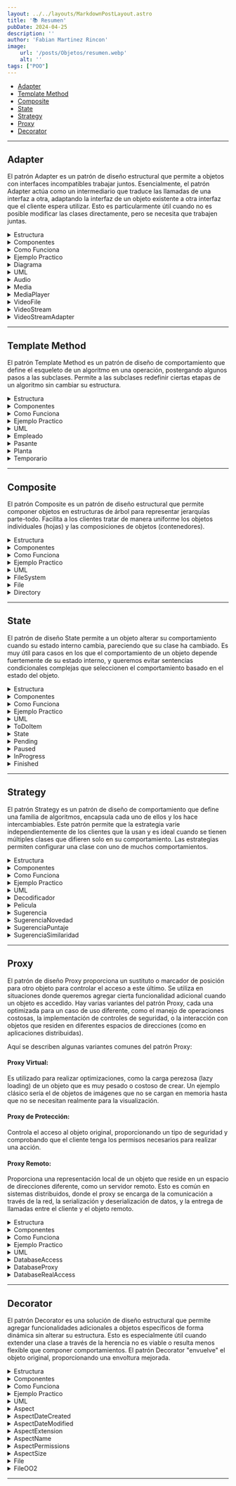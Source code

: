 ```yaml
---
layout: ../../layouts/MarkdownPostLayout.astro
title: '📚 Resumen'
pubDate: 2024-04-25
description: ''
author: 'Fabian Martinez Rincon'
image:
    url: '/posts/Objetos/resumen.webp'
    alt: ''
tags: ["POO"]
---
```


- [Adapter](#adapter)
- [Template Method](#template-method)
- [Composite](#composite)
- [State](#state)
- [Strategy](#strategy)
- [Proxy](#proxy)
- [Decorator](#decorator)

---

## Adapter

El patrón Adapter es un patrón de diseño estructural que permite a objetos con interfaces incompatibles trabajar juntos. Esencialmente, el patrón Adapter actúa como un intermediario que traduce las llamadas de una interfaz a otra, adaptando la interfaz de un objeto existente a otra interfaz que el cliente espera utilizar. Esto es particularmente útil cuando no es posible modificar las clases directamente, pero se necesita que trabajen juntas.

<details><summary>Estructura</summary>

![image](https://github.com/Fabian-Martinez-Rincon/Rincon-De-Fabo/assets/55964635/7e5f0109-93bb-48da-a8c2-232d8f279c56)

</details>

<details><summary>Componentes</summary>

1. **Client (Cliente)**: Es la clase que interactúa con la interfaz `Target`. Esta clase necesita una operación específica y espera poder llamarla a través de una interfaz conocida (`Request()`).

2. **Target (Objetivo)**: Es la interfaz que define el dominio de métodos que el `Client` utiliza. En este caso, tiene un método `Request()` que el cliente llama para realizar alguna acción.

3. **Adapter (Adaptador)**: Es la clase que implementa la interfaz `Target` y traduce las llamadas del cliente a una interfaz comprensible para el `Adaptee`. En este caso, el método `Request()` es implementado por el `Adapter` de manera que pueda invocar el método `SpecificRequest()` del `Adaptee`.

4. **Adaptee (Adaptado)**: Es la clase que tiene una interfaz diferente (`SpecificRequest()`) que necesita ser adaptada. Esta clase realiza una función necesaria, pero su interfaz no es compatible con la que el cliente espera.

5. **Relaciones**:
    - **Client -> Target**: El cliente realiza llamadas al `Target`.
    - **Adapter -> Adaptee**: El adaptador conoce al adaptado y puede invocar sus métodos.
    - **Target <- Adapter**: El adaptador implementa la interfaz objetivo y traduce las llamadas de `Request()` a `SpecificRequest()`.
</details>

<details><summary>Como Funciona</summary>

Cuando el `Client` quiere hacer una llamada a `Request()`, realmente quiere que se ejecute la funcionalidad de `SpecificRequest()` que está en el `Adaptee`. Sin embargo, el cliente no puede hacer esto directamente porque las dos interfaces son incompatibles. Aquí es donde entra el `Adapter`:

1. El `Client` llama a `Request()` en el `Adapter`.
2. El `Adapter` recibe esta llamada y la "adapta" o traduce a una o más llamadas a `SpecificRequest()` del `Adaptee`.
3. El `Adaptee` no sabe que el `Adapter` está involucrado; simplemente ve que se llama a su método `SpecificRequest()` y responde como de costumbre.
4. El `Adapter` puede hacer cualquier trabajo adicional necesario para transformar los datos o el formato de llamada entre `Request()` y `SpecificRequest()`, si es necesario.
</details>


<details><summary>Ejemplo Practico</summary>

### Ejemplo Practico: Sistema de Audios

Usted ha implementado una clase `Media player`, para `reproducir` archivos de `audio` y `video` en formatos que usted ha diseñado. Cada `Media` se puede `reproducir` con el mensaje `play()`. Para continuar con el desarrollo, usted desea incorporar la posibilidad de reproducir `Video Stream`. Para ello, dispone de la clase `VideoStream` que pertenece a una librería de terceros y usted no puede ni debe modificarla. El desafío que se le presenta es hacer que la clase `MediaPlayer` pueda interactuar con la clase `VideoStream`. 
La situación se resume en el siguiente diagrama UML:

</details>

<details><summary>Diagrama</summary>

![image](https://github.com/Fabian-Martinez-Rincon/Fabian-Martinez-Rincon/assets/55964635/29e8bb02-4b80-4879-8835-97efffde2249)
</details>



<details><summary>UML</summary>

![image](/posts/Objetos/adapterExample.PNG)
</details>

<details><summary>Audio</summary>

```java
public class Audio extends Media {
	public String play() {
		return "Jaloner - Recopilación mejores rapeos 3.mp3";
	}
}
```
</details>

<details><summary>Media</summary>

```java
public abstract class Media {
	public abstract String play();
}
```
</details>

<details><summary>MediaPlayer</summary>

```java
public class MediaPlayer {
	private Media media;
	
	public MediaPlayer(Media media) {
		this.media = media;
	}
	
	public String playMedia() {
		return media.play();
	}
}
```
</details>

<details><summary>VideoFile</summary>

```java
public class VideoFile extends Media {
	public String play() {
		return "Acru - Román (Videoclip Oficial).mp4";
	}
}
```
</details>

<details><summary>VideoStream</summary>

```java
public class VideoStream {
	public String reproduce() {
		return "me roban en directo y pasa esto.stream";
	}
}
```
</details>

<details><summary>VideoStreamAdapter</summary>

```java
public class VideoStreamAdapter extends Media {
	private VideoStream adaptee;

	public String play() {
		return adaptee.reproduce();
	}
}
```
</details>

---

## Template Method


El patrón Template Method es un patrón de diseño de comportamiento que define el esqueleto de un algoritmo en una operación, postergando algunos pasos a las subclases. Permite a las subclases redefinir ciertas etapas de un algoritmo sin cambiar su estructura.

<details><summary>Estructura</summary>

![image](https://github.com/Fabian-Martinez-Rincon/Fabian-Martinez-Rincon/assets/55964635/a3e8c7d5-6e4a-4cac-8ae8-c165ea63a381)

</details>

<details><summary>Componentes</summary>

1. **AbstractClass**: Esta es una clase abstracta que define tres elementos:
   - **TemplateMethod()**: Es el método de plantilla que define el esqueleto de un algoritmo. En el contexto de este método, se llamará a las operaciones primitivas en un orden específico. Este método es crucial porque impone la estructura del algoritmo y será invocado por el cliente.
   - **PrimitiveOperation1() y PrimitiveOperation2()**: Son las operaciones primitivas que deben ser implementadas por las subclases concretas. Son "pasos" abstractos dentro del algoritmo definido por `TemplateMethod()`.

2. **ConcreteClass**: Esta es la clase concreta que hereda de `AbstractClass` y proporciona implementaciones específicas para las operaciones primitivas:
   - **PrimitiveOperation1() y PrimitiveOperation2()**: En `ConcreteClass`, estos métodos son sobrescritos para realizar tareas específicas que varían entre diferentes subclases.

3. **Relación de herencia**: La flecha de herencia indica que `ConcreteClass` es una subclase de `AbstractClass` y, por lo tanto, hereda o debe proporcionar implementaciones concretas de los métodos abstractos definidos en la clase abstracta.

</details>

<details><summary>Como Funciona</summary>

- El cliente llama al `TemplateMethod()` en la instancia de `ConcreteClass`.
- El `TemplateMethod()` ejecuta y coordina cuándo se deben realizar las operaciones primitivas.
- Las operaciones primitivas `PrimitiveOperation1()` y `PrimitiveOperation2()` son llamadas desde el `TemplateMethod()` en el orden definido por la lógica del algoritmo. Estas operaciones se ejecutan según las implementaciones específicas proporcionadas en `ConcreteClass`.
</details>

<details><summary>Ejemplo Practico</summary>

### Ejemplo Practico: Calculo de sueldos

Sea una empresa que paga sueldos a sus empleados, los cuales están organizados en tres tipos: Temporarios, Pasantes y Planta. El sueldo se compone de 3 elementos: sueldo básico, adicionales y descuentos. 

![image](https://github.com/Fabian-Martinez-Rincon/Fabian-Martinez-Rincon/assets/55964635/0d6fe056-3568-4d28-b23d-e50cfbf00617)

</details>

<details><summary>UML</summary>

![image](https://github.com/Fabian-Martinez-Rincon/Fabian-Martinez-Rincon/assets/55964635/8c94e215-6081-4ccd-bd29-d08b7d22935b)
</details>

<details><summary>Empleado</summary>

```java
public abstract class Empleado {
	private int cantidadHijos;
	private boolean estaCasado;
	
	public Empleado(int cantidadHijos, boolean estaCasado) {
		this.cantidadHijos = cantidadHijos;
		this.estaCasado = estaCasado;
	}
	
	public double calcularSueldo() {
		return this.getBasico() + this.getAdicional() - this.getDescuento();
	}
	
	public abstract double getBasico();
	public abstract double getAdicional();

    public double getDescuento(){ 
        return (this.getBasico() * 0.13) + (this.getAdicional() * 0.5); 
    }
}
```
</details>

<details><summary>Pasante</summary>

```java
public class Pasante extends Empleado {
	private int examenesRendidos;

	public Pasante(int examenesRendidos) {
		this.examenesRendidos = examenesRendidos;
	}

	public double getBasico() {
		return 20000;
	}

	public double getAdicional() {
		return this.examenesRendidos * 2000;
	}
}
```
</details>

<details><summary>Planta</summary>

```java
public class Planta extends Empleado{
	private int antiguedad;

	public Planta(int cantidadHijos, boolean casado, int antiguedad) {
		super(cantidadHijos, casado);
		this.antiguedad = antiguedad;
	}

	public double getBasico() {
		return 50000;
	}

	public double getAdicional() {
        double sueldo = 0;
        if (this.isCasado()){
            sueldo = 5000;
        }
        return sueldo + (this.getCantidadHijos() * 2000) + (this.antiguedad * 2000);
	}
}
```
</details>

<details><summary>Temporario</summary>

```java
public class Temporario extends Empleado{
	private int cantidadHoras;

	public Temporario(int cantidadHijos, boolean estaCasado, int cantidadHoras) {
		super(cantidadHijos, estaCasado);
		this.cantidadHoras = cantidadHoras;
	}

	public double getBasico() {
		return 20000 + this.cantidadHoras * 300 ;
	}

	public double getAdicional() {
        double sueldo = 0;
        if (this.isCasado()){
            sueldo = 5000;
        }
        return sueldo + (this.getCantidadHijos() * 2000);
	}
}
```
</details>

---

## Composite

El patrón Composite es un patrón de diseño estructural que permite componer objetos en estructuras de árbol para representar jerarquías parte-todo. Facilita a los clientes tratar de manera uniforme los objetos individuales (hojas) y las composiciones de objetos (contenedores).

<details><summary>Estructura</summary>

![image](https://github.com/Fabian-Martinez-Rincon/Fabian-Martinez-Rincon/assets/55964635/7dfe597b-2c58-45c7-9493-3bc218f9181d)

</details>

<details><summary>Componentes</summary>

1. **Component**: Es una interfaz o clase abstracta que declara la interfaz común para objetos en la composición. Incluye métodos para manipular y acceder a los hijos, así como para realizar operaciones (`Operation()`). Esta interfaz es esencial para tratar los objetos `Leaf` y `Composite` de la misma manera.

2. **Leaf**: Representa objetos finales en la composición que no tienen hijos. Realiza las operaciones definidas por `Component`. La clase `Leaf` implementa los comportamientos para los objetos primitivos de la composición.

3. **Composite**: Es una clase que almacena componentes hijos (`Leaf` u otros `Composite`). Implementa los métodos de `Component` relacionados con los hijos y, al realizar una operación (`Operation()`), típicamente recorre sus elementos hijos y les invoca dicha operación, acumulando o realizando una acción colectiva.

4. **Client**: Es una clase que manipula objetos a través de la interfaz de `Component`. Gracias a esta interfaz común, el `Client` puede trabajar de manera uniforme con hojas individuales o con grupos de objetos (compuestos).

</details>

<details><summary>Como Funciona</summary>

- El `Client` hace una llamada a `Operation()` en un `Component` (puede ser tanto un `Leaf` como un `Composite`).
- Si el `Component` es un `Leaf`, simplemente realiza la operación.
- Si el `Component` es un `Composite`, puede realizar alguna operación propia y luego propagar la llamada a `Operation()` a sus hijos, iterando sobre ellos a través de una operación como `for (Component g : children) { g.Operation(); }`.

</details>

<details><summary>Ejemplo Practico</summary>

### Ejemplo Practico: FileSystem

Un `File System` es un componente que forma parte del sistema operativo. Este está estructurado jerárquicamente en forma de árbol, comenzando con un directorio raíz.
Los elementos del file system pueden ser `directorios` o `archivos`. Los archivos contienen datos y los directorios contienen archivos u otros directorios. De cada `archivo` se conoce el `nombre`, `fecha de creación` y `tamaño en bytes`. De cada `directorio` se conoce el `nombre`, `fecha de creación` y `contenido` (el tamaño es siempre la cantidad inicial de 32kb más la suma del tamaño de su contenido).

</details>

<details><summary>UML</summary>

![image](https://github.com/Fabian-Martinez-Rincon/Fabian-Martinez-Rincon/assets/55964635/ccd24973-2d85-4d0a-91f6-0599d2e1ac95)

</details>

<details><summary>FileSystem</summary>

```java
public abstract class FileSystem{
	private String nombre;
	private LocalDate fecha;
	
	public FileSystem(String nombre, LocalDate fecha) {
		this.nombre = nombre;
		this.fecha = fecha;
	}
	
	public String getNombre() {return this.nombre;}
	public LocalDate getFecha() {return this.fecha;}
	
	public abstract int tamanoTotalOcupado();
    public abstract Archivo archivoMasGrande();
    public abstract Archivo archivoMasNuevo();
}
```
</details>

<details><summary>File</summary>

```java
public class File extends FileSystem{
	private int tamanio;
	
	public File(String nombre, LocalDate fecha, int tamanio) {
		super(nombre, fecha);
		this.tamanio = tamanio;
	}
	
	public File archivoMasGrande() {return this;}

	public File archivoMasNuevo() { return this;}

	public int tamanoTotalOcupado() { return this.tamano;}
}
```
</details>

<details><summary>Directory</summary>

```java
public class Directorio extends FileSystem {
	private List<FileSystem> files;

	public Directorio(String nombre, LocalDate fecha) {
		super(nombre, fecha);
		this.files = new ArrayList<>();
	}
	
	public void agregar(FileSystem archivo) {this.files.add(archivo);}
	
	public File tamanoTotalOcupado() {
		return (this.files.stream()
				.mapToInt(file -> file.tamanoTotalOcupado())
				.sum()
		) + 32;
	}
	
    public File archivoMasGrande() {
    	return this.files.stream()
				.map(file -> file.archivoMasGrande())
				.max((a1,a2) -> Integer.compare(
					a1.tamanoTotalOcupado(),
					a2.tamanoTotalOcupado()
				)).orElse(null);	
    }
    
    public File archivoMasNuevo() {
		return this.files.stream()
				.map(file -> file.archivoMasNuevo())
				.max((a1,a2) -> a1.getFecha()
				.compareTo(a2.getFecha()))
				.orElse(null);
    }
}
```
</details>

---

## State

El patrón de diseño State permite a un objeto alterar su comportamiento cuando su estado interno cambia, pareciendo que su clase ha cambiado. Es muy útil para casos en los que el comportamiento de un objeto depende fuertemente de su estado interno, y queremos evitar sentencias condicionales complejas que seleccionen el comportamiento basado en el estado del objeto.

<details><summary>Estructura</summary>

![image](https://github.com/Fabian-Martinez-Rincon/Fabian-Martinez-Rincon/assets/55964635/f6296652-d325-4932-976b-851239c0ff87)
</details>

<details><summary>Componentes</summary>

1. **Context (Contexto)**: 
   - Es la clase que tiene un estado interno que puede variar a lo largo de su vida. En el diagrama, `Context` tiene un método `Request()`, que es probablemente la forma en que el cliente interactúa con el estado. Internamente, este método delegará la petición al estado actual.

2. **State (Estado)**:
   - Es una interfaz o clase abstracta que define un método `Handle()`. Este método es utilizado por el `Context` para delegar operaciones basadas en su estado interno.

3. **ConcreteStateA / ConcreteStateB**:
   - Son clases concretas que implementan la interfaz `State`. Cada una representa un estado específico del `Context`. Al cambiar el objeto `State` en el `Context` a diferentes subclases de `State`, cambias el comportamiento del `Context` cuando se llama a `Request()`.

4. **Transiciones**:
   - El estado del `Context` se cambia mediante la asignación de una nueva instancia de `ConcreteState` al atributo `state` del `Context`. Cuando se invoca `Request()`, la llamada se delega a `state->Handle()`, lo que resulta en comportamientos diferentes dependiendo del objeto `ConcreteState` actual asignado en `state`.
</details>

<details><summary>Como Funciona</summary>

- El `Client` hace una llamada a `Request()` en un objeto `Context`.
- El objeto `Context` delega la llamada a `Handle()` en su atributo `state`, que es del tipo `State`.
- Dependiendo de la implementación concreta de `State` (ya sea `ConcreteStateA` o `ConcreteStateB`), el comportamiento de la llamada a `Request()` puede variar significativamente.
- Cuando es necesario cambiar el comportamiento del `Context`, su atributo `state` se asigna a una instancia diferente de una clase que implementa la interfaz `State`.
</details>

<details><summary>Ejemplo Practico</summary>

### Ejemplo Practico: ToDoItem

Se desea definir un sistema de seguimiento de tareas similar a Jira. 
En este sistema hay tareas en las cuales se puede definir el nombre y una serie de comentarios. Las tareas atraviesan diferentes etapas a lo largo de su ciclo de vida y ellas son: pending, in-progress, paused y finished. Cada tarea debe estar modelada mediante la clase ToDoItem con el siguiente protocolo: 

</details>

<details><summary>UML</summary>

![image](https://github.com/Fabian-Martinez-Rincon/Fabian-Martinez-Rincon/assets/55964635/9c6ce682-1229-43fd-88e4-efb642ac5b23)

</details>

<details><summary>ToDoItem</summary>

```java
public class ToDoItem {
	private String name;
	private State state;
	private List<String> comentarios;
	private LocalDateTime fechaInicio;
	private LocalDateTime fechaFin;

	public ToDoItem(String name) {
		this.name = name;
		this.comentarios = new ArrayList<>();
		this.setState(new Pending(this));
	}
	
	public void start() { this.state.start();}

	public void togglePause() {this.state.togglePause();}

	public void finish() {this.state.finish();}

	 public Duration workedTime() { return this.state.workedTime();}

	public void addComment(String comment) {this.state.addComment(comment);}
}
```
</details>

<details><summary>State</summary>

```java
public abstract class State {
	private ToDoItem task;
	
	public State (ToDoItem task) {
		this.task = task;
	}

	public abstract void start();
	public abstract void togglePause();
	public abstract void finish();

	public Duration workedTime() {
		return Duration.between(this.task.getStart(),this.task.getEnd());
	}
	
	public void addComment(String comment) {
		this.task.getCommentaries().add(comment);
	}
}
```
</details>



<details><summary>Pending</summary>

```java
public class Pending extends State{
	public Pending(ToDoItem task) {
		super(task);
	}

	public void start() {
		this.getTask().setState(new InProgress(this.getTask()));
		this.getTask().setStart(LocalDateTime.now());
	}

	public void togglePause() {
		throw new RuntimeException("ERROR: you can't pause (or unpause) in pending state");
	}

	public void finish() {}

	public Duration workedTime() {
		throw new RuntimeException("ERROR: the task never started");
	}
}
```
</details>

<details><summary>Paused</summary>

```java
public class Paused extends State{
	public Paused(ToDoItem task) {
		super(task);
	}

	public void start() {}

	public void togglePause() {
		this.getTask().setState(new InProgress(this.getTask()));
		
	}

	public void finish() {
		this.getTask().setState(new Finished(this.getTask()));
		this.getTask().setEnd(LocalDateTime.now());
	}
}
```
</details>

<details><summary>InProgress</summary>

```java
public class InProgress extends State{
	public InProgress(ToDoItem task) {
		super(task);
	}

	public void start() {}

	public void togglePause() {
		this.getTask().setState(new Paused(this.getTask()));
	}

	public void finish() {
		this.getTask().setState(new Finished(this.getTask()));
		this.getTask().setEnd(LocalDateTime.now());
	}
}
```
</details>

<details><summary>Finished</summary>

```java
public class Finished extends State{
	public Finished(ToDoItem task) {
		super(task);
	}

	public void start() {}

	public void togglePause() {
		throw new RuntimeException("ERROR: you can't pause (or unpause) in finished state");
	}

	public void finish() {}
	public void addComment(String comment) {}
}
```
</details>

---

## Strategy

El patrón Strategy es un patrón de diseño de comportamiento que define una familia de algoritmos, encapsula cada uno de ellos y los hace intercambiables. Este patrón permite que la estrategia varíe independientemente de los clientes que la usan y es ideal cuando se tienen múltiples clases que difieren solo en su comportamiento. Las estrategias permiten configurar una clase con uno de muchos comportamientos.

<details><summary>Estructura</summary>

![image](https://github.com/Fabian-Martinez-Rincon/Fabian-Martinez-Rincon/assets/55964635/467fbd17-a864-4177-80b8-73ba31d52951)

</details>

<details><summary>Componentes</summary>

1. **Context (Contexto)**: 
   - Es la clase que contiene una referencia a una estrategia `Strategy`. Tiene un método `ContextInterface()`, que se supone es la forma en que el cliente interactúa con la estrategia. Este método es probablemente lo que inicia el algoritmo dentro de la `Strategy`.

2. **Strategy (Estrategia)**: 
   - Es una interfaz o clase abstracta que define una operación común para todas las estrategias concretas, en este caso, `AlgorithmInterface()`. Es la interfaz común que todas las estrategias implementarán.

3. **ConcreteStrategyA, ConcreteStrategyB, ConcreteStrategyC**:
   - Son las implementaciones concretas de la interfaz `Strategy`. Cada una de estas clases implementa el método `AlgorithmInterface()` para realizar un comportamiento específico o un algoritmo.

</details>

<details><summary>Como Funciona</summary>

- El `Context` mantiene una referencia a la `Strategy` y delega el trabajo a esta interfaz `Strategy` cuando necesita ejecutar el algoritmo.
- Dependiendo de la `ConcreteStrategy` que actualmente esté referenciada en el `Context`, la llamada a `ContextInterface()` dará lugar a diferentes comportamientos.
- El `Context` puede cambiar la `Strategy` en cualquier momento, lo que le permite cambiar dinámicamente el comportamiento del algoritmo que está utilizando.

</details>

<details><summary>Ejemplo Practico</summary>

### Ejemplo Practico: Codificador

Sea una empresa de cable on demand que entrega decodificadores a sus clientes para que miren las películas que ofrece. El `decodificador` muestra la grilla de películas y también sugiere películas. 

Usted debe implementar la aplicación para que el decodificador sugiera películas. El `decodificador` conoce la `grilla de películas` (lista completa que ofrece la empresa), como así también las `películas que reproduce`. De cada `película` se conoce `título`, `año de estreno`, `películas similares` y `puntaje`. La similaridad establece una relación recíproca entre dos películas, por lo que si A es similar a B entonces también B es similar a A. 

Cada decodificador puede ser configurado para que sugiera 3 películas (que no haya reproducido) por alguno de los siguientes criterios:
- (i) `novedad`: las películas más recientes. 
- (ii) `similaridad`: las películas similares a alguna película que reprodujo, ordenadas de más a menos reciente.
- (iii) `puntaje`: las películas de mayor puntaje, para igual puntaje considera las más recientes.

Tenga en cuenta que la configuración del criterio de sugerencia del decodificador no es fija, sino que el usuario la debe poder cambiar en cualquier momento. El sistema debe soportar agregar nuevos tipos de sugerencias aparte de las tres mencionadas.

Sea un decodificador que reprodujo Thor y Rocky, y posee la siguiente lista de películas:
- Thor, 7.9, 2007 (Similar a Capitan America, Iron Man)
- Capitan America, 7.8, 2016 (Similar a Thor, Iron Man)
- Iron man, 7.9, 2010 (Similar a Thor, Capitan America)
- Dunkirk, 7.9, 2017
- Rocky, 8.1, 1976 (Similar a Rambo)
- Rambo, 7.8, 1979 (Similar a Rocky)

Las películas que debería sugerir son:
- (i) Dunkirk, Capitan America,  Iron man
- (ii) Capitán América,  Iron man, Rambo
- (iii) Dunkirk, Iron man, Capitan America

</details>

<details><summary>UML</summary>

![image](https://github.com/Fabian-Martinez-Rincon/Fabian-Martinez-Rincon/assets/55964635/25bb268c-db88-48ee-ac1a-0b203dfa0ae6)
</details>

<details><summary>Decodificador</summary>

```java
public class Decodificador {
	private List<Pelicula> grilla;
	private List<Pelicula> reproducidas;
	private Sugerencia criterioSugerencia;
	
	public Decodificador() {
		this.grilla = new ArrayList<>();
		this.reproducidas = new ArrayList<>();
		this.criterioSugerencia = new SugerenciaNovedad();
	}
	
	public List<Pelicula> obtenerSugerencias() {
		return this.criterioSugerencia.obtenerSugerencias(this);
	}
}
```

</details>
<details><summary>Pelicula</summary>

```java
public class Pelicula {
	private String titulo;
	private Year anioEstreno;
	private double puntaje;
	private List<Pelicula> peliculasSimilares;
	
	public Pelicula(String titulo, double puntaje, Year anioEstreno) {
		this.titulo = titulo;
		this.anioEstreno = anioEstreno;
		this.puntaje = puntaje;
		this.peliculasSimilares = new ArrayList<>();
	}

	public void establecerSimilitud(Pelicula pelicula) {
		if (!this.peliculasSimilares.contains(pelicula)) {
			this.peliculasSimilares.add(pelicula);
			pelicula.establecerSimilitud(this);
		}
	}
}
```
</details>
<details><summary>Sugerencia</summary>

```java
public abstract class Sugerencia {
	public List<Pelicula> obtenerSugerencias(Decodificador decodificador){
		return this.sugerirPeliculas(decodificador).stream()
				.filter(pelicula -> !decodificador.getReproducidas().contains(pelicula))
				.limit(3).collect(Collectors.toList());
	}
	
	public abstract List<Pelicula> sugerirPeliculas(Decodificador decodificador);
}
```
</details>

<details><summary>SugerenciaNovedad</summary>

```java
public class SugerenciaNovedad extends Sugerencia {

	public List<Pelicula> sugerirPeliculas(Decodificador decodificador) {
		return decodificador.getGrilla().stream()
					.sorted((p2,p1) -> p1.getAnioEstreno().compareTo(p2.getAnioEstreno()))
					.collect(Collectors.toList());
	}
}
```
</details>

<details><summary>SugerenciaPuntaje</summary>

```java
public class SugerenciaPuntaje extends Sugerencia {
	public List<Pelicula> sugerirPeliculas(Decodificador decodificador) {
		return decodificador.getGrilla().stream()
			.sorted((p1,p2) -> Double.compare(p2.getPuntaje(), p1.getPuntaje()))
			.collect(Collectors.toList());
	}
}
```
</details>

<details><summary>SugerenciaSimilaridad</summary>

```java
public class SugerenciaSimilaridad extends Sugerencia {

	public List<Pelicula> sugerirPeliculas(Decodificador decodificador) {
		return decodificador.getReproducidas().stream()
				.map(pelicula -> pelicula.getPeliculasSimilares())
				.flatMap(lista -> lista.stream())
				.distinct()
				.collect(Collectors.toList());
	} 
}
```
</details>

---

## Proxy

El patrón de diseño Proxy proporciona un sustituto o marcador de posición para otro objeto para controlar el acceso a este último. Se utiliza en situaciones donde queremos agregar cierta funcionalidad adicional cuando un objeto es accedido. Hay varias variantes del patrón Proxy, cada una optimizada para un caso de uso diferente, como el manejo de operaciones costosas, la implementación de controles de seguridad, o la interacción con objetos que residen en diferentes espacios de direcciones (como en aplicaciones distribuidas).

Aquí se describen algunas variantes comunes del patrón Proxy:

#### Proxy Virtual:
Es utilizado para realizar optimizaciones, como la carga perezosa (lazy loading) de un objeto que es muy pesado o costoso de crear. Un ejemplo clásico sería el de objetos de imágenes que no se cargan en memoria hasta que no se necesitan realmente para la visualización.

#### Proxy de Protección:
Controla el acceso al objeto original, proporcionando un tipo de seguridad y comprobando que el cliente tenga los permisos necesarios para realizar una acción.

#### Proxy Remoto:
Proporciona una representación local de un objeto que reside en un espacio de direcciones diferente, como un servidor remoto. Esto es común en sistemas distribuidos, donde el proxy se encarga de la comunicación a través de la red, la serialización y deserialización de datos, y la entrega de llamadas entre el cliente y el objeto remoto.

<details><summary>Estructura</summary>

![image](https://github.com/Fabian-Martinez-Rincon/Fabian-Martinez-Rincon/assets/55964635/2962596c-0ad0-480c-a623-d1b7513d12cc)
</details>


<details><summary>Componentes</summary>

1. **Subject (Sujeto)**:
   - Es una interfaz que declara operaciones comunes para `RealSubject` y `Proxy`. Asegura que tanto el objeto real como el proxy puedan ser utilizados de forma intercambiable.

2. **RealSubject**:
   - Es la clase que define el objeto real que el proxy representa. Implementa la interfaz `Subject` y define la lógica real de negocio que se quiere ejecutar.

3. **Proxy**:
   - Es una clase que mantiene una referencia a `RealSubject` y también implementa la interfaz `Subject`. El `Proxy` intercepta todas las llamadas que se hacen al `RealSubject` y puede realizar operaciones antes o después de pasar la llamada al `RealSubject` (como control de acceso, lazy loading, logging, etc.).

4. **Client (Cliente)**:
   - Es el usuario del objeto `Subject`. Interactúa con `RealSubject` a través de la interfaz `Subject`, sin saber si está trabajando con un `RealSubject` o con un `Proxy`.

</details>

<details><summary>Como Funciona</summary>

- El `Client` realiza una llamada al método `Request()` del `Subject`.
- Si el `Client` tiene una referencia a un `Proxy`, es el `Proxy` quien recibe inicialmente esta llamada.
- El `Proxy` realiza cualquier operación previa que necesite (por ejemplo, chequear si el `Client` tiene permisos para realizar la solicitud).
- Posteriormente, el `Proxy` hace la llamada al método `Request()` del `RealSubject` referenciado dentro del `Proxy` (`realSubject->Request()`).
- El `RealSubject` realiza la operación y devuelve el resultado al `Proxy`, si es necesario.
- El `Proxy` puede entonces realizar cualquier operación posterior antes de pasar el resultado al `Client`.

</details>

<details><summary>Ejemplo Practico</summary>

### Ejemplo Practico: Acceso a la base de datos

Queremos acceder a una base de datos que contiene información sobre cómics. Este acceso está dado por el comportamiento de la clase DatabaseRealAccess con el siguiente protocolo y modelado como muestra la siguiente figura.

![image](https://github.com/Fabian-Martinez-Rincon/Fabian-Martinez-Rincon/assets/55964635/4300eeea-553f-4de3-941d-410c45580adb)

```java
public interface DatabaseAccess {
   /*Realiza la inserción de nueva información en la base de datos y retorna el id que recibe la nueva inserción */
   public int insertNewRow(List<String> rowData);
   /* Retorna una colección de acuerdo al texto que posee "queryString" */
   public Collection<String> getSearchResults(String queryString);
}
```

</details>

<details><summary>UML</summary>

![image](https://github.com/Fabian-Martinez-Rincon/Fabian-Martinez-Rincon/assets/55964635/56fc2c45-1171-4397-ae0a-15a5fa6455bb)

</details>

<details><summary>DatabaseAccess</summary>

```java
public interface DatabaseAccess {
    Collection<String> getSearchResults(String queryString);
    int insertNewRow(List<String> rowData);
}
```
</details>

<details><summary>DatabaseProxy</summary>

```java
public class DatabaseProxy implements DatabaseAccess{
	private DatabaseAccess database;
	private boolean isLog;
	
	public DatabaseProxy (DatabaseAccess database) {
		this.database = database;
		this.isLog = false;
	}

	public void logIn () {
		this.isLog = true;
	}
	
	public void closeSession() {
		this.isLog = false;
	}

	public Collection<String> getSearchResults(String queryString) {
		if (!this.isLog) {
			throw new RuntimeException("access denied"); 
		}
		return this.database.getSearchResults(queryString);
	}

	public int insertNewRow(List<String> rowData) {
		if (!this.isLog) {
			throw new RuntimeException("access denied"); 
		}
		return this.database.insertNewRow(rowData);
	}
}
```
</details>

<details><summary>DatabaseRealAccess</summary>

```java
public class DatabaseRealAccess implements DatabaseAccess {
    private Map<String, List<String>> data;
    private int currentId;

    public DatabaseRealAccess() {
        super();
        this.data = new HashMap<>();
        this.currentId = 3;
        this.data.put("select * from comics where id=1", Arrays.asList("Spiderman", "Marvel"));
        this.data.put("select * from comics where id=2", Arrays.asList("Batman", "DC comics"));
    }

    public Collection<String> getSearchResults(String queryString) {
        return this.data.getOrDefault(queryString, Collections.emptyList());
    }

    public int insertNewRow(List<String> rowData) {
        this.data.put("select * from comics where id=" + this.currentId, rowData);
        this.currentId = this.currentId + 1;

        return this.currentId - 1;
    }
}
```
</details>

---

## Decorator

El patrón Decorator es una solución de diseño estructural que permite agregar funcionalidades adicionales a objetos específicos de forma dinámica sin alterar su estructura. Esto es especialmente útil cuando extender una clase a través de la herencia no es viable o resulta menos flexible que componer comportamientos. El patrón Decorator "envuelve" el objeto original, proporcionando una envoltura mejorada.

<details><summary>Estructura</summary>

![image](https://github.com/Fabian-Martinez-Rincon/Fabian-Martinez-Rincon/assets/55964635/b187a5dd-2b8d-4871-8588-bf357a8f614c)
</details>

<details><summary>Componentes</summary>

1. **Component (Componente)**:
   - Es la interfaz que define la operación que puede ser dinámicamente mejorada por los decoradores. En el diagrama, tiene un método `Operation()` que se supone es la acción que puede ser decorada.

2. **ConcreteComponent (Componente Concreto)**:
   - Es una clase que implementa `Component`. Proporciona el comportamiento básico que los decoradores pueden alterar. Tiene su propia implementación de `Operation()` que es la funcionalidad básica antes de que cualquier decoración se aplique.

3. **Decorator (Decorador)**:
   - Es una clase abstracta que implementa la interfaz `Component` y tiene una referencia a un objeto `Component`. Actúa como la clase base para todos los decoradores concretos. Tiene su propio método `Operation()` que por lo general llamará al `Operation()` del componente que está decorando, permitiendo así que los decoradores concretos agreguen comportamiento antes o después de la llamada al método del componente.

4. **ConcreteDecoratorA / ConcreteDecoratorB (Decoradores Concretos)**:
   - Son clases que extienden `Decorator`. Cada una agrega funcionalidades específicas al `Component` en el método `Operation()`. `ConcreteDecoratorA` tiene una variable de estado `addedState`, mientras que `ConcreteDecoratorB` tiene un método adicional `AddedBehavior()` que podría invocar dentro de su implementación de `Operation()`.
</details>
<details><summary>Como Funciona</summary>

- Un `ConcreteComponent` inicia con su operación básica.
- Un `ConcreteDecoratorA` o `ConcreteDecoratorB` envuelve el `ConcreteComponent`.
- Cuando se llama a `Operation()` en un decorador, este puede realizar acciones adicionales y, en algún momento dentro de este método, llamar a `Operation()` en el `Component` que está decorando.
- Los decoradores pueden agregarse en cascada, es decir, un `ConcreteDecoratorA` puede envolver otro `ConcreteDecoratorB`, y así sucesivamente, cada uno agregando su comportamiento en el proceso.

</details>

<details><summary>Ejemplo Practico</summary>

### Ejemplo Practico: FileManager

En un File Manager se muestran los archivos. De los archivos se conoce:

- Nombre
- Extensión 
- Tamaño
- Fecha de creación
- Fecha de modificación
- Permisos

Implemente la clase FileOO2, con las correspondientes variables de instancia y accessors.

En el File Manager el usuario debe poder elegir cómo se muestra un archivo (instancia de la clase FileOO2), es decir, cuáles de los aspectos mencionados anteriormente se muestran,  y en qué orden.  Esto quiere decir que un usuario podría querer ver los archivos de muchas maneras. Algunas de ellas son:

- nombre - extensión
- nombre - extensión - fecha de creación
- permisos - nombre - extensión - tamaño

Para esto, el objeto o los objetos que representen a los archivos en el FileManager debe(n) entender el mensaje prettyPrint(). 

Es decir, un objeto cliente (digamos el FileManager) le enviará al objeto que Ud. determine, el mensaje prettyPrint(). **De acuerdo a cómo el usuario lo haya configurado se deberá retornar un String con los aspectos seleccionados por el usuario en el orden especificado por éste**. Considere que un mismo archivo podría verse de formas diferentes desde distintos puntos del sistema, y que el usuario podría cambiar la configuración del sistema (qué y en qué orden quiere ver) en runtime.

#### Tareas:
- Discuta los requerimientos y diseñe una solución. Si aplica un patrón de diseño, indique cuál es y justifique su aplicabilidad.
- Implemente en Java.
- Instancie un objeto para cada uno de los ejemplos citados anteriormente y verifique escribiendo tests de unidad.

</details>

<details><summary>UML</summary>

![image](https://github.com/Fabian-Martinez-Rincon/Fabian-Martinez-Rincon/assets/55964635/5284edc6-beaf-47bc-bee6-026526eb123c)
</details>

<details><summary>Aspect</summary>

```java
public class Aspect implements FileOO2{
	private FileOO2 component;

	public Aspect(FileOO2 component) {
		this.component = component;
	}

	public String prettyPrint() {return this.component.prettyPrint() + " ";}
	public String getName() {return this.component.getName();}
	public String getExtension() {return this.component.getExtension();}
	public String getSize() {return this.component.getSize();}
	public String getDateCreated() {return this.component.getDateCreated();}
	public String getDateModified() {return this.component.getDateModified();}
	public String getPermissions() {return this.component.getPermissions();}
}
```
</details>

<details><summary>AspectDateCreated</summary>

```java
public class AspectDateCreated extends Aspect{
	public AspectDateCreated(FileOO2 component) {
		super(component);
	}
	
	public String prettyPrint() {
		return super.prettyPrint() + this.getDateCreated();
	}
}
```
</details>

<details><summary>AspectDateModified</summary>

```java
public class AspectDateModified extends Aspect {

	public AspectDateModified(FileOO2 component) {
		super(component);
	}

	public String prettyPrint() {
		return super.prettyPrint() + this.getDateModified();
	}
}
```
</details>

<details><summary>AspectExtension</summary>

```java
public class AspectExtension extends Aspect {
	public AspectExtension(FileOO2 component) {
		super(component);
	}
	
	public String prettyPrint() {
		return super.prettyPrint() + this.getExtension();
	}
}
```
</details>

<details><summary>AspectName</summary>

```java
public class AspectName extends Aspect{
	public AspectName(FileOO2 component) {
		super(component);
	}
	
	public String prettyPrint() {
		return super.prettyPrint() + this.getName();
	}
}
```
</details>

<details><summary>AspectPermissions</summary>

```java
public class AspectPermissions extends Aspect {
	public AspectPermissions(FileOO2 component) {
		super(component);
	}
	
	public String prettyPrint() {
		return super.prettyPrint() + this.getPermissions();
	}
}
```
</details>

<details><summary>AspectSize</summary>

```java
public class AspectSize extends Aspect {
	public AspectSize(FileOO2 component) {
		super(component);
	}

	public String prettyPrint() {
		return super.prettyPrint() + this.getSize() + " MB";
	}
}
```
</details>

<details><summary>File</summary>

```java
public class File implements FileOO2 {
	private String name;
	private String extension;
	private double size;
	private LocalDate dateCreated;
	private LocalDate dateModified;
	private String permissions;
	
	public File(String name, String extension, double size, LocalDate dateCreated, LocalDate dateModified,
			String permissions) {
		this.name = name;
		this.extension = extension;
		this.size = size;
		this.dateCreated = dateCreated;
		this.dateModified = dateModified;
		this.permissions = permissions;
	}

	public String prettyPrint() {return "Datos del archivo:\n";}
	public String getName() {return this.name;}
	public String getExtension() {return this.extension;}
	public String getSize() {return Double.toString(this.size);}
	public String getDateCreated() {return this.dateCreated.toString();}
	public String getDateModified() {return this.dateModified.toString();}
	public String getPermissions() {return this.permissions;}
}
```
</details>

<details><summary>FileOO2</summary>

```java
public interface FileOO2 {
	public abstract String prettyPrint();
	public abstract String getName();
	public abstract String getExtension();
	public abstract String getSize();
	public abstract String getDateCreated();
	public abstract String getDateModified();
	public abstract String getPermissions();
}
```
</details>


---

